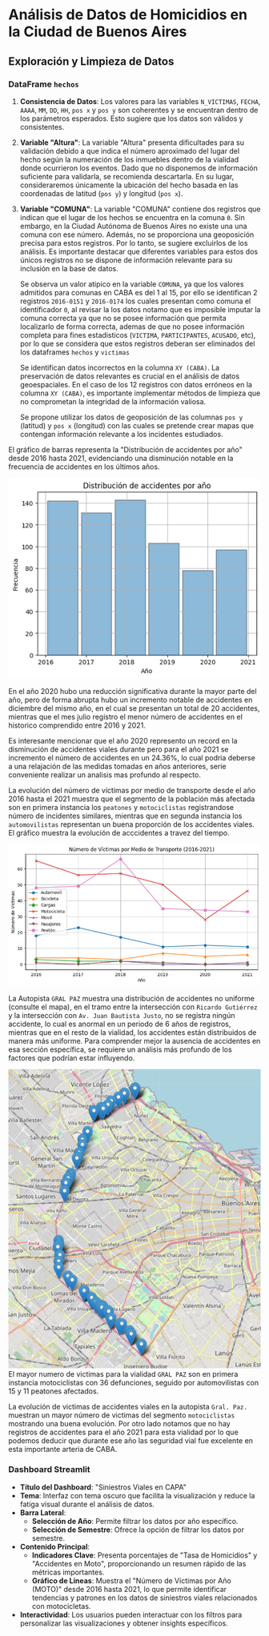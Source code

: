 # Análisis de Datos de Homicidios en la Ciudad de Buenos Aires


## Exploración y Limpieza de Datos

### DataFrame `hechos`
1. **Consistencia de Datos**:
   Los valores para las variables `N_VICTIMAS`, `FECHA`, `AAAA`, `MM`, `DD`, `HH`, `pos x` y `pos y` son coherentes y se encuentran dentro de los parámetros esperados. Esto sugiere que los datos son válidos y consistentes.

2. **Variable "Altura"**:
   La variable "Altura" presenta dificultades para su validación debido a que indica el número aproximado del lugar del hecho según la numeración de los inmuebles dentro de la vialidad donde ocurrieron los eventos. Dado que no disponemos de información suficiente para validarla, se recomienda descartarla. En su lugar, consideraremos únicamente la ubicación del hecho basada en las coordenadas de latitud (`pos y`) y longitud (`pos x`).

3. **Variable "COMUNA"**:
   La variable "COMUNA" contiene dos registros que indican que el lugar de los hechos se encuentra en la comuna `0`. Sin embargo, en la Ciudad Autónoma de Buenos Aires no existe una una comuna con ese número. Además, no se proporciona una geoposición precisa para estos registros. Por lo tanto, se sugiere excluirlos de los análisis. Es importante destacar que diferentes variables para estos dos únicos registros no se dispone de información relevante para su inclusión en la base de datos.

   Se observa un valor atipico en la variable `COMUNA`, ya que los valores admitidos para comunas en CABA es del 1 al 15, por ello se identifican 2 registros `2016-0151` y `2016-0174` los cuales presentan como comuna el identificador `0`, al revisar la los datos notamo que es imposible imputar la comuna correcta ya que no se posee información que permita localizarlo de forma correcta, ademas de que no posee información completa para fines estadisticos (`VICTIMA`, `PARTICIPANTES`, `ACUSADO`, etc), por lo que se considera que estos registros deberan ser eliminados del los dataframes `hechos` y `victimas`

   Se identifican datos incorrectos en la columna `XY (CABA)`. La preservación de datos relevantes es crucial en el análisis de datos geoespaciales. En el caso de los 12 registros con datos erróneos en la columna `XY (CABA)`, es importante implementar métodos de limpieza que no comprometan la integridad de la información valiosa.
   
   Se propone utilizar los datos de geoposición de las columnas `pos y` (latitud) y `pos x` (longitud) con las cuales se pretende crear mapas que contengan información relevante a los incidentes estudiados.

El gráfico de barras representa la "Distribución de accidentes por año" desde 2016 hasta 2021, evidenciando una disminución notable en la frecuencia de accidentes en los últimos años.

![Distribución de accidentes por año](/images/distribución_accidentes_año.png)

En el año 2020 hubo una reducción significativa durante la mayor parte del año, pero de forma abrupta hubo  un incremento notable de accidentes en diciembre del mismo año, en el cual se presentan un total de 20 accidentes, mientras que el mes julio registro el menor número de accidentes en el historico comprendido entre 2016 y 2021.

Es interesante mencionar que el año 2020 represento un record en la disminución de accidentes viales durante pero para el año 2021 se incremento el número de accidentes en un 24.36%, lo cual podria deberse a una relajación de las medidas tomadas en años anteriores, serie conveniente realizar un analisis mas profundo al respecto.

La evolución del número de víctimas por medio de transporte desde el año 2016 hasta el 2021 muestra que el segmento de la población más afectada son en primera instancia los `peatones` y `motociclistas` registrandose número de incidentes similares, mientras que en segunda instancia los `automovilistas` representan un buena proporción de los accidentes viales. El gráfico muestra la evolución de acccidentes a travez del tiempo.

![Victimas por medio de transporte](/images/victimasxtransporte.png)


La Autopista ``GRAL PAZ`` muestra una distribución de accidentes no uniforme (consulte el mapa), en el tramo entre la intersección con ``Ricardo Gutiérrez`` y la intersección con ``Av. Juan Bautista Justo``, no se registra ningún accidente, lo cual es anormal en un periodo de 6 años de registros, mientras que en el resto de la vialidad, los accidentes están distribuidos de manera más uniforme. Para comprender mejor la ausencia de accidentes en esa sección específica, se requiere un análisis más profundo de los factores que podrían estar influyendo.

![Av Gral Paz](/images/avGralPaz.png)
El mayor numero de victimas para la vialidad `GRAL PAZ` son en primera instancia motociclistas  con 36 defunciones, seguido por automovilistas con 15 y 11 peatones afectados.

La evolución de victimas de accidentes viales en la autopista `Gral. Paz.` muestran un mayor número de victimas del segmento `motociclistas` mostrando una buena evolución. Por otro lado notamos que no hay registros de accidentes para el año 2021 para esta vialidad por lo que podemos deducir que durante ese año  las seguridad vial fue excelente en esta importante arteria de CABA.


### Dashboard Streamlit

- **Título del Dashboard**: "Siniestros Viales en CAPA"
- **Tema**: Interfaz con tema oscuro que facilita la visualización y reduce la fatiga visual durante el análisis de datos.
- **Barra Lateral**:
  - **Selección de Año**: Permite filtrar los datos por año específico.
  - **Selección de Semestre**: Ofrece la opción de filtrar los datos por semestre.
- **Contenido Principal**:
  - **Indicadores Clave**: Presenta porcentajes de "Tasa de Homicidios" y "Accidentes en Moto", proporcionando un resumen rápido de las métricas importantes.
  - **Gráfico de Líneas**: Muestra el "Número de Víctimas por Año (MOTO)" desde 2016 hasta 2021, lo que permite identificar tendencias y patrones en los datos de siniestros viales relacionados con motocicletas.
- **Interactividad**: Los usuarios pueden interactuar con los filtros para personalizar las visualizaciones y obtener insights específicos.
